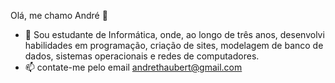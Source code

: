 Olá, me chamo André 👋


- 🌱 Sou estudante de Informática, onde, ao longo de três anos, desenvolvi habilidades em programação, criação de sites, modelagem de banco de dados, sistemas operacionais e redes de computadores.
- 📫 contate-me pelo email andrethaubert@gmail.com
